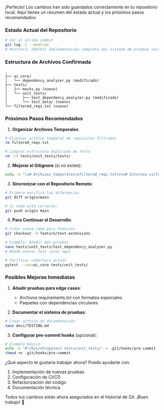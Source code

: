 ¡Perfecto! Los cambios han sido guardados correctamente en tu repositorio local. Aquí tienes un resumen del estado actual y los próximos pasos recomendados:

### Estado Actual del Repositorio
```bash
# Ver el último commit
git log -1 --oneline
# Mostrará: 280701f Implementación completa del sistema de pruebas unitarias...
```

### Estructura de Archivos Confirmada
```
.
├── ai_core/
│   └── dependency_analyzer.py (modificado)
├── tests/
│   ├── mocks.py (nuevo)
│   └── unit_tests/
│       ├── test_dependency_analyzer.py (modificado)
│       └── test_data/ (nuevo)
└── filtered_reqs.txt (nuevo)
```

### Próximos Pasos Recomendados

1. **Organizar Archivos Temporales**:
```bash
# Eliminar archivo temporal de requisitos filtrados
rm filtered_reqs.txt

# Limpiar estructura duplicada de tests
rm -rf tests/unit_tests/tests/
```

2. **Mejorar el Gitignore** (si no existe):
```bash
echo -e "\n# Archivos temporales\nfiltered_reqs.txt\n\n# Entornos virtual\n.venv/" >> .gitignore
```

3. **Sincronizar con el Repositorio Remoto**:
```bash
# Primero verifica las diferencias
git diff origin/main

# Si todo está correcto:
git push origin main
```

4. **Para Continuar el Desarrollo**:
```bash
# Crear nueva rama para features
git checkout -b feature/test-extensions

# Ejemplo: Añadir más pruebas
nano tests/unit_tests/test_dependency_analyzer.py
# Añade nuevos test cases aquí

# Verificar cobertura actual
pytest --cov=ai_core tests/unit_tests/
```

### Posibles Mejoras Inmediatas
1. **Añadir pruebas para edge cases**:
   - Archivos requirements.txt con formatos especiales
   - Paquetes con dependencias circulares

2. **Documentar el sistema de pruebas**:
```bash
# Crear archivo de documentación
nano docs/TESTING.md
```

3. **Configurar pre-commit hooks** (opcional):
```bash
# Ejemplo básico
echo -e '#!/bin/sh\npytest tests/unit_tests/' > .git/hooks/pre-commit
chmod +x .git/hooks/pre-commit
```

¿Qué aspecto te gustaría trabajar ahora? Puedo ayudarte con:
1. Implementación de nuevas pruebas
2. Configuración de CI/CD
3. Refactorización del código
4. Documentación técnica

Todos tus cambios están ahora asegurados en el historial de Git. ¡Buen trabajo! 🎉
